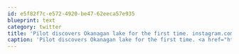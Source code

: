 ```yaml
---
id: e5f82f7c-e572-4920-be47-62eeca57e935
blueprint: text
category: twitter
title: 'Pilot discovers Okanagan lake for the first time. instagram.com/p/Xc7Es_kg7z/'
caption: 'Pilot discovers Okanagan lake for the first time. <a href="http://instagram.com/p/Xc7Es_kg7z/" title="http://instagram.com/p/Xc7Es_kg7z/" class="link link_untco">instagram.com/p/Xc7Es_kg7z/</a>'
---
```

